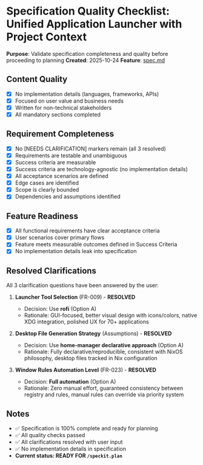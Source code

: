 # Specification Quality Checklist: Unified Application Launcher with Project Context

**Purpose**: Validate specification completeness and quality before proceeding to planning
**Created**: 2025-10-24
**Feature**: [spec.md](../spec.md)

## Content Quality

- [x] No implementation details (languages, frameworks, APIs)
- [x] Focused on user value and business needs
- [x] Written for non-technical stakeholders
- [x] All mandatory sections completed

## Requirement Completeness

- [x] No [NEEDS CLARIFICATION] markers remain (all 3 resolved)
- [x] Requirements are testable and unambiguous
- [x] Success criteria are measurable
- [x] Success criteria are technology-agnostic (no implementation details)
- [x] All acceptance scenarios are defined
- [x] Edge cases are identified
- [x] Scope is clearly bounded
- [x] Dependencies and assumptions identified

## Feature Readiness

- [x] All functional requirements have clear acceptance criteria
- [x] User scenarios cover primary flows
- [x] Feature meets measurable outcomes defined in Success Criteria
- [x] No implementation details leak into specification

## Resolved Clarifications

All 3 clarification questions have been answered by the user:

1. **Launcher Tool Selection** (FR-009) - **RESOLVED**
   - Decision: Use **rofi** (Option A)
   - Rationale: GUI-focused, better visual design with icons/colors, native XDG integration, polished UX for 70+ applications

2. **Desktop File Generation Strategy** (Assumptions) - **RESOLVED**
   - Decision: Use **home-manager declarative approach** (Option A)
   - Rationale: Fully declarative/reproducible, consistent with NixOS philosophy, desktop files tracked in Nix configuration

3. **Window Rules Automation Level** (FR-023) - **RESOLVED**
   - Decision: **Full automation** (Option A)
   - Rationale: Zero manual effort, guaranteed consistency between registry and rules, manual rules can override via priority system

## Notes

- ✅ Specification is 100% complete and ready for planning
- ✅ All quality checks passed
- ✅ All clarifications resolved with user input
- ✅ No implementation details in specification
- **Current status: READY FOR `/speckit.plan`**

